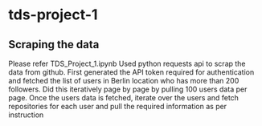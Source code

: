 # tds-project-1

## Scraping the data
Please refer TDS_Project_1.ipynb
Used python requests api to scrap the data from github. First generated the API token required for authentication and fetched the list of users in Berlin location who has more than 200 followers. Did this iteratively page by page by pulling 100 users data per page.
Once the users data is fetched, iterate over the users and fetch repositories for each user and pull the required information as per instruction
